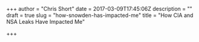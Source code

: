 +++
author = "Chris Short"
date = 2017-03-09T17:45:06Z
description = ""
draft = true
slug = "how-snowden-has-impacted-me"
title = "How CIA and NSA Leaks Have Impacted Me"

+++

